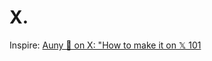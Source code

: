 # X.
Inspire: [Auny 🧡 on X: "How to make it on 𝕏 101](https://twitter.com/AunySillyMe/status/1749886307877233106)
